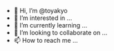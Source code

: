 - 👋 Hi, I’m @toyakyo
- 👀 I’m interested in ...
- 🌱 I’m currently learning ...
- 💞️ I’m looking to collaborate on ...
- 📫 How to reach me ...

<!---
toyakyo/toyakyo is a ✨ special ✨ repository because its `README.md` (this file) appears on your GitHub profile.
You can click the Preview link to take a look at your changes.
--->

